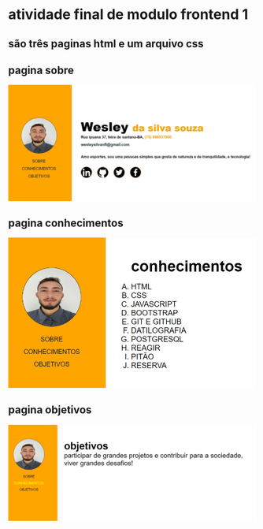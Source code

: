 # atividade final de modulo frontend 1
## são três paginas html e um arquivo css

## pagina sobre
![tela sobre](/assets/sobre.jpeg)
## pagina conhecimentos
![tela conhecimentos](/assets/conhecimentos.jpeg)
## pagina objetivos
![tela sobre](/assets/objetivos.jpeg)
